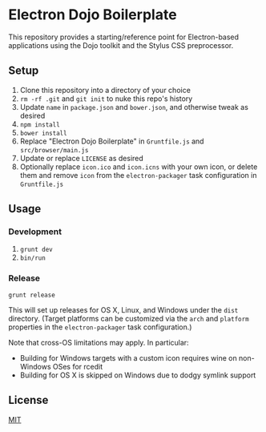 # Electron Dojo Boilerplate

This repository provides a starting/reference point for Electron-based applications using the Dojo toolkit
and the Stylus CSS preprocessor.

## Setup

1. Clone this repository into a directory of your choice
1. `rm -rf .git` and `git init` to nuke this repo's history
1. Update `name` in `package.json` and `bower.json`, and otherwise tweak as desired
1. `npm install`
1. `bower install`
1. Replace "Electron Dojo Boilerplate" in `Gruntfile.js` and `src/browser/main.js`
1. Update or replace `LICENSE` as desired
1. Optionally replace `icon.ico` and `icon.icns` with your own icon, or delete them and remove `icon` from
	the `electron-packager` task configuration in `Gruntfile.js`

## Usage

### Development

1. `grunt dev`
1. `bin/run`

### Release

`grunt release`

This will set up releases for OS X, Linux, and Windows under the `dist` directory.  (Target platforms
can be customized via the `arch` and `platform` properties in the `electron-packager` task configuration.)

Note that cross-OS limitations may apply.  In particular:

* Building for Windows targets with a custom icon requires wine on non-Windows OSes for rcedit
* Building for OS X is skipped on Windows due to dodgy symlink support

## License

[MIT](LICENSE)
